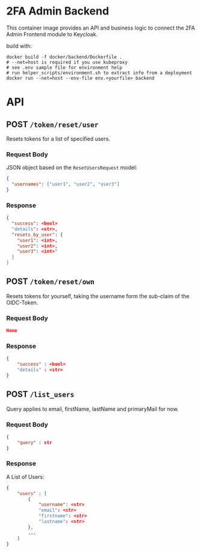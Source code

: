 # 2FA Admin Backend

This container image provides an API and business logic to connect the 2FA Admin Frontend module to Keycloak.

build with:

    docker build -f docker/backend/Dockerfile .
    # --net=host is required if you use kubeproxy
    # see .env sample file for environment help
    # run helper_scripts/environment.sh to extract info from a deployment
    docker run --net=host --env-file env.<yourfile> backend

# API

## POST `/token/reset/user`

Resets tokens for a list of specified users.

### Request Body

JSON object based on the `ResetUsersRequest` model:

```json
{
  "usernames": ["user1", "user2", "user3"]
}
```

### Response

```json
{
  "success": <bool>
  "details": <str>,
  "resets_by_user": {
    "user1": <int>,
    "user2": <int>,
    "user3": <int>"
  }
}
```

## POST `/token/reset/own`

Resets tokens for yourself, taking the username form the sub-claim of the OIDC-Token.

### Request Body

```json
None
```

### Response

```json
{
    "success" : <bool>
    "details" : <str>
}
```

## POST `/list_users`

Query applies to email, firstName, lastName and primaryMail for now.

### Request Body

```json
{
    "query" : str
}
```

### Response
A List of Users:

```json
{
    "users" : [
        {
            "username": <str>
            "email": <str>
            "firstname": <str>
            "lastname": <str>
        },
        ...
    ]
}
```
